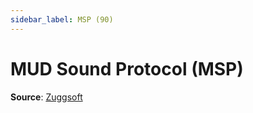 ```yaml
---
sidebar_label: MSP (90)
---
```

# MUD Sound Protocol (MSP)

**Source**: [Zuggsoft](https://www.zuggsoft.com/zmud/msp.htm)


